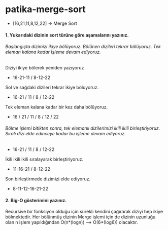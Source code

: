 # patika-merge-sort

- [16,21,11,8,12,22] -> Merge Sort

#### 1. Yukarıdaki dizinin sort türüne göre aşamalarını yazınız.

###### Başlangıçta dizimizi ikiye bölüyoruz. Bölünen dizileri tekrar bölüyoruz. Tek eleman kalana kadar İşleme devam ediyoruz.

Diziyi ikiye bölerek yeniden yazıyoruz

- 16-21-11 / 8-12-22

Sol ve sağdaki dizileri tekrar ikiye böluyoruz.

- 16-21 / 11 / 8 / 12-22

Tek eleman kalana kadar bir kez daha bölüyoruz.


- 16 / 21 / 11 / 8 / 12 / 22

###### Bölme işlemi bitikten sonra, tek elemanlı dizilerimizi ikili ikili birleştiriyoruz. Sıralı dizi elde edinceye kadar bu işleme devam ediyoruz.

- 16-21 / 11 / 8 / 12-22

İkili ikili ikili sıralayarak birleştiriyoruz.

- 11-16-21 / 8-12-22

Son birleştirmede dizimizi elde ediyoruz.

- 8-11-12-16-21-22


#### 2. Big-O gösterimini yazınız.

Recursive bir fonksiyon olduğu için sürekli kendini çağırarak diziyi hep ikiye bölmektedir. Her bölünmüş dizinin Merge işlemi için de dizinin uzunluğu olan n işlem yapıldığından O(n*(logn)) --> O(6*(log6)) olacaktır.
